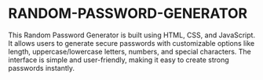 # RANDOM-PASSWORD-GENERATOR
This Random Password Generator is built using HTML, CSS, and JavaScript. It allows users to generate secure passwords with customizable options like length, uppercase/lowercase letters, numbers, and special characters. The interface is simple and user-friendly, making it easy to create strong passwords instantly.
